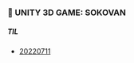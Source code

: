 ### :pushpin: UNITY 3D GAME: SOKOVAN


##### TIL
- [20220711](https://github.com/JuRyunn/Sokovan/blob/main/TIL/20220711.md)
